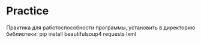 # Practice
Практика
для работоспособности программы, установить в директорию библиотеки:
  pip install beautifulsoup4 requests lxml
 
